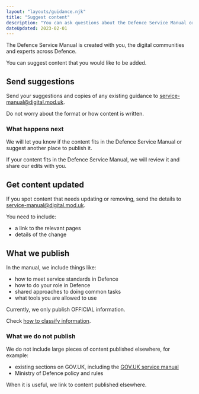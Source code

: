 ```yaml
---
layout: "layouts/guidance.njk"
title: "Suggest content"
description: "You can ask questions about the Defence Service Manual or give feedback and suggestions. Find out how to get in touch."
dateUpdated: 2023-02-01
---
```


The Defence Service Manual is created with you, the digital communities and experts across Defence. 

You can suggest content that you would like to be added.

## Send suggestions

Send your suggestions and copies of any existing guidance to [service-manual@digital.mod.uk](mailto:service-manual@digital.mod.uk).

Do not worry about the format or how content is written. 

### What happens next

We will let you know if the content fits in the Defence Service Manual or suggest another place to publish it. 

If your content fits in the Defence Service Manual, we will review it and share our edits with you.

## Get content updated

If you spot content that needs updating or removing, send the details to [service-manual@digital.mod.uk](mailto:service-manual@digital.mod.uk).

You need to include:

- a link to the relevant pages
- details of the change

## What we publish

In the manual, we include things like:

- how to meet service standards in Defence
- how to do your role in Defence
- shared approaches to doing common tasks
- what tools you are allowed to use

Currently, we only publish OFFICIAL information. 

Check [how to classify information](/security-classifications/how-to-classify-information/).

### What we do not publish

We do not include large pieces of content published elsewhere, for example:

- existing sections on GOV.UK, including the [GOV.UK service manual](https://www.gov.uk/service-manual)
- Ministry of Defence policy and rules

When it is useful, we link to content published elsewhere.

